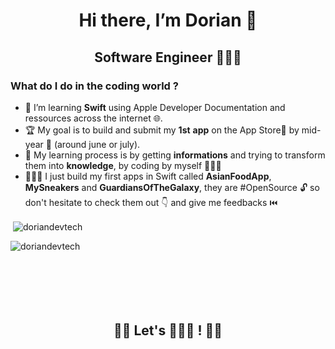 <h1 align="center">
  Hi there, I’m Dorian 👋
</h1>

<h2 align="center"> Software Engineer 👨🏻‍💻</h2> 

<h3 align="left">What do I do in the coding world ?</h3>

- 👀 I’m learning **Swift** using Apple Developer Documentation and ressources across the internet 🌐.
- 🏆 My goal is to build and submit my **1st** **app** on the App Store📱 by mid-year 📆 (around june or july).
- 🧠 My learning process is by getting **informations** and trying to transform them into **knowledge**, by coding by myself 👨🏻‍🔧
- 🧑🏻‍💻 I just build my first apps in Swift called **AsianFoodApp**, **MySneakers** and **GuardiansOfTheGalaxy**, they are #OpenSource 🔓 so don't hesitate to check them out 👇 and give me feedbacks ⏮️ 

<p align="center"> 
<p>&nbsp;<img align="center" src="https://github-readme-stats.vercel.app/api?username=doriandevtech&show_icons=true&include_all_commits=true1count_private=true" alt="doriandevtech" /></p>
</p>
<p>
  <img align="left" src="https://github-readme-stats.vercel.app/api/top-langs?username=doriandevtech&hide=python&show_icons=true&locale=en" alt="doriandevtech" />
</p>

<br /><br /><br /><br />
<br /><br />

<h2 align="center">👋🏻 Let's 👨🏻‍💻 ! 👋🏻</h2>

<!---
doriandevtech/doriandevtech is a ✨ special ✨ repository because its `README.md` (this file) appears on your GitHub profile.
You can click the Preview link to take a look at your changes.
--->
